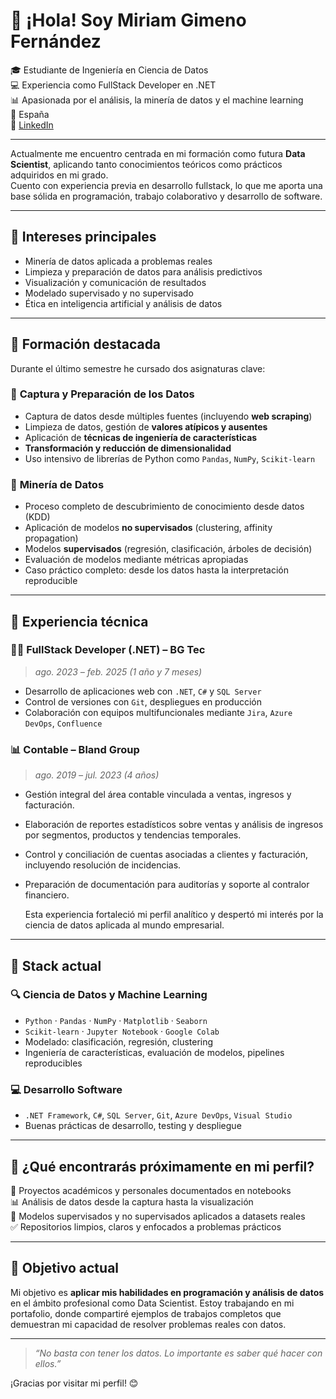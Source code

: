 # 👋 ¡Hola! Soy Miriam Gimeno Fernández

🎓 Estudiante de Ingeniería en Ciencia de Datos  
💻 Experiencia como FullStack Developer en .NET  
📊 Apasionada por el análisis, la minería de datos y el machine learning  
📍 España  
🔗 [LinkedIn](https://www.linkedin.com/in/miriamgimenofernandez7289/)

---

Actualmente me encuentro centrada en mi formación como futura **Data Scientist**, aplicando tanto conocimientos teóricos como prácticos adquiridos en mi grado.  
Cuento con experiencia previa en desarrollo fullstack, lo que me aporta una base sólida en programación, trabajo colaborativo y desarrollo de software.

---

## 🧠 Intereses principales

- Minería de datos aplicada a problemas reales  
- Limpieza y preparación de datos para análisis predictivos  
- Visualización y comunicación de resultados  
- Modelado supervisado y no supervisado  
- Ética en inteligencia artificial y análisis de datos

---

## 📘 Formación destacada

Durante el último semestre he cursado dos asignaturas clave:

### 📌 **Captura y Preparación de los Datos**
- Captura de datos desde múltiples fuentes (incluyendo **web scraping**)  
- Limpieza de datos, gestión de **valores atípicos y ausentes**  
- Aplicación de **técnicas de ingeniería de características**  
- **Transformación y reducción de dimensionalidad**  
- Uso intensivo de librerías de Python como `Pandas`, `NumPy`, `Scikit-learn`

### 📌 **Minería de Datos**
- Proceso completo de descubrimiento de conocimiento desde datos (KDD)  
- Aplicación de modelos **no supervisados** (clustering, affinity propagation)  
- Modelos **supervisados** (regresión, clasificación, árboles de decisión)  
- Evaluación de modelos mediante métricas apropiadas  
- Caso práctico completo: desde los datos hasta la interpretación reproducible

---

## 💼 Experiencia técnica

### 👩‍💻 FullStack Developer (.NET) – BG Tec  
> *ago. 2023 – feb. 2025 (1 año y 7 meses)*

- Desarrollo de aplicaciones web con `.NET`, `C#` y `SQL Server`  
- Control de versiones con `Git`, despliegues en producción  
- Colaboración con equipos multifuncionales mediante `Jira`, `Azure DevOps`, `Confluence`

### 📊 Contable – Bland Group
> *ago. 2019 – jul. 2023 (4 años)*

- Gestión integral del área contable vinculada a ventas, ingresos y facturación.
- Elaboración de reportes estadísticos sobre ventas y análisis de ingresos por segmentos, productos y tendencias temporales.
- Control y conciliación de cuentas asociadas a clientes y facturación, incluyendo resolución de incidencias.
- Preparación de documentación para auditorías y soporte al contralor financiero.
  
  Esta experiencia fortaleció mi perfil analítico y despertó mi interés por la ciencia de datos aplicada al mundo empresarial.

---

## 🧰 Stack actual

### **🔍 Ciencia de Datos y Machine Learning**
- `Python` · `Pandas` · `NumPy` · `Matplotlib` · `Seaborn`  
- `Scikit-learn` · `Jupyter Notebook` · `Google Colab`  
- Modelado: clasificación, regresión, clustering  
- Ingeniería de características, evaluación de modelos, pipelines reproducibles

### **💻 Desarrollo Software**
- `.NET Framework`, `C#`, `SQL Server`, `Git`, `Azure DevOps`, `Visual Studio`  
- Buenas prácticas de desarrollo, testing y despliegue

---

## 📁 ¿Qué encontrarás próximamente en mi perfil?

📂 Proyectos académicos y personales documentados en notebooks  
📊 Análisis de datos desde la captura hasta la visualización  
🧠 Modelos supervisados y no supervisados aplicados a datasets reales  
✅ Repositorios limpios, claros y enfocados a problemas prácticos

---

## 🎯 Objetivo actual

Mi objetivo es **aplicar mis habilidades en programación y análisis de datos** en el ámbito profesional como Data Scientist. Estoy trabajando en mi portafolio, donde compartiré ejemplos de trabajos completos que demuestran mi capacidad de resolver problemas reales con datos.

---

> *“No basta con tener los datos. Lo importante es saber qué hacer con ellos.”*

¡Gracias por visitar mi perfil! 😊

